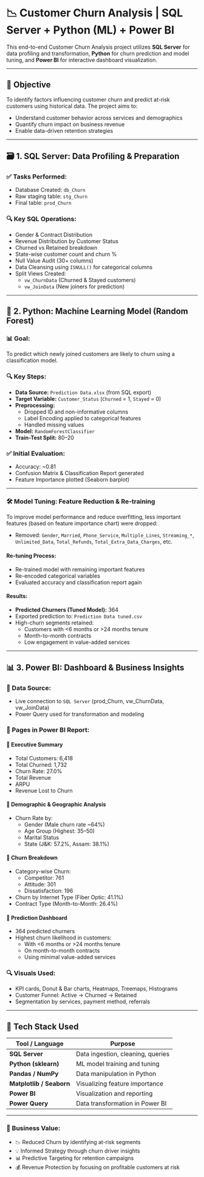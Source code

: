 # 📉 Customer Churn Analysis | SQL Server + Python (ML) + Power BI

This end-to-end Customer Churn Analysis project utilizes **SQL Server** for data profiling and transformation, **Python** for churn prediction and model tuning, and **Power BI** for interactive dashboard visualization.

---

## 🎯 Objective

To identify factors influencing customer churn and predict at-risk customers using historical data. The project aims to:
- Understand customer behavior across services and demographics
- Quantify churn impact on business revenue
- Enable data-driven retention strategies

---

## 🗃️ 1. SQL Server: Data Profiling & Preparation

### ✅ Tasks Performed:
- Database Created: `db_Churn`
- Raw staging table: `stg_Churn`
- Final table: `prod_Churn`

### 🔍 Key SQL Operations:
- Gender & Contract Distribution
- Revenue Distribution by Customer Status
- Churned vs Retained breakdown
- State-wise customer count and churn %
- Null Value Audit (30+ columns)
- Data Cleansing using `ISNULL()` for categorical columns
- Split Views Created:
  - `vw_ChurnData` (Churned & Stayed customers)
  - `vw_JoinData` (New joiners for prediction)

---

## 🧪 2. Python: Machine Learning Model (Random Forest)

### 📊 Goal:
To predict which newly joined customers are likely to churn using a classification model.

### 🔍 Key Steps:
- **Data Source:** `Prediction Data.xlsx` (from SQL export)
- **Target Variable:** `Customer_Status` (`Churned` = 1, `Stayed` = 0)
- **Preprocessing:**
  - Dropped ID and non-informative columns
  - Label Encoding applied to categorical features
  - Handled missing values
- **Model:** `RandomForestClassifier`
- **Train-Test Split:** 80–20

### ✅ Initial Evaluation:
- Accuracy: ~0.81
- Confusion Matrix & Classification Report generated
- Feature Importance plotted (Seaborn barplot)

---

### 🛠️ Model Tuning: Feature Reduction & Re-training

To improve model performance and reduce overfitting, less important features (based on feature importance chart) were dropped:
- Removed: `Gender`, `Married`, `Phone_Service`, `Multiple_Lines`, `Streaming_*`, `Unlimited_Data`, `Total_Refunds`, `Total_Extra_Data_Charges`, etc.

#### Re-tuning Process:
- Re-trained model with remaining important features
- Re-encoded categorical variables
- Evaluated accuracy and classification report again

#### Results:
- **Predicted Churners (Tuned Model):** 364
- Exported prediction to: `Prediction Data tuned.csv`
- High-churn segments retained:
  - Customers with <6 months or >24 months tenure
  - Month-to-month contracts
  - Low engagement in value-added services

---

## 📊 3. Power BI: Dashboard & Business Insights

### 🔧 Data Source:
- Live connection to `SQL Server` (prod_Churn, vw_ChurnData, vw_JoinData)
- Power Query used for transformation and modeling

### 📁 Pages in Power BI Report:

#### 🔹 Executive Summary
- Total Customers: 6,418
- Total Churned: 1,732
- Churn Rate: 27.0%
- Total Revenue
- ARPU
- Revenue Lost to Churn

#### 🔹 Demographic & Geographic Analysis
- Churn Rate by:
  - Gender (Male churn rate ~64%)
  - Age Group (Highest: 35–50)
  - Marital Status
  - State (J&K: 57.2%, Assam: 38.1%)

#### 🔹 Churn Breakdown
- Category-wise Churn:
  - Competitor: 761
  - Attitude: 301
  - Dissatisfaction: 196
- Churn by Internet Type (Fiber Optic: 41.1%)
- Contract Type (Month-to-Month: 26.4%)

#### 🔹 Prediction Dashboard
- 364 predicted churners
- Highest churn likelihood in customers:
  - With <6 months or >24 months tenure
  - On month-to-month contracts
  - Using minimal value-added services

### 🔍 Visuals Used:
- KPI cards, Donut & Bar charts, Heatmaps, Treemaps, Histograms
- Customer Funnel: Active → Churned → Retained
- Segmentation by services, payment method, referrals

---

## 🧰 Tech Stack Used

| Tool / Language     | Purpose                            |
|---------------------|------------------------------------|
| **SQL Server**      | Data ingestion, cleaning, queries  |
| **Python (sklearn)**| ML model training and tuning       |
| **Pandas / NumPy**  | Data manipulation in Python        |
| **Matplotlib / Seaborn** | Visualizing feature importance |
| **Power BI**        | Visualization and reporting        |
| **Power Query**     | Data transformation in Power BI    |

---
### 💼 Business Value:
- 📉 Reduced Churn by identifying at-risk segments
- 💡 Informed Strategy through churn driver insights
- 📊 Predictive Targeting for retention campaigns
- 💰 Revenue Protection by focusing on profitable customers at risk


